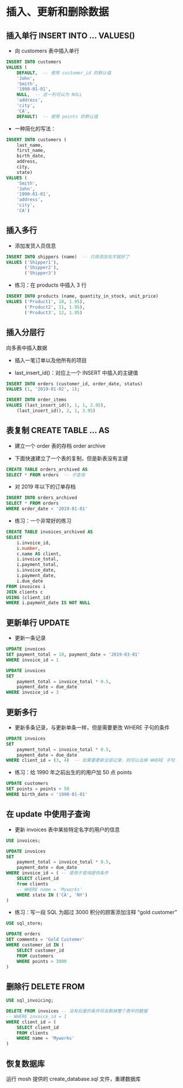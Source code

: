 # 插入、更新和删除数据

## 插入单行 INSERT INTO ... VALUES()

- 向 customers 表中插入单行

```sql
INSERT INTO customers 
VALUES (
	DEFAULT,  -- 使用 customer_id 的默认值
    'John',
    'Smith',
    '1990-01-01',
    NULL,  -- 这一列可以为 NULL
    'address',
    'city',
    'CA',
    DEFAULT)  -- 使用 points 的默认值
```

- 一种简化的写法：

```sql
INSERT INTO customers (
    last_name, 
    first_name,
    birth_date,
    address,
    city,
    state)
VALUES (
    'Smith', 
    'John',
    '1990-01-01',
    'address',
    'city',
    'CA')
```

## 插入多行

- 添加发货人员信息

```sql
INSERT INTO shippers (name)  -- 只用添加名字就好了
VALUES ('Shipper1'),
	   ('Shipper2'),
       ('Shipper3')
```

- 练习：在 products 中插入 3 行

```sql
INSERT INTO products (name, quantity_in_stock, unit_price)
VALUES ('Product1', 10, 1.95),
	   ('Product2', 11, 1.95),
       ('Product3', 12, 1.95)
```

## 插入分层行

向多表中插入数据

- 插入一笔订单以及他所有的项目

- last_insert_id()：对应上一个 INSERT 中插入的主键值 

```sql
INSERT INTO orders (customer_id, order_date, status)
VALUES (1, '2019-01-02', 1);

INSERT INTO order_items 
VALUES (last_insert_id(), 1, 1, 2.95),
	(last_insert_id(), 2, 1, 3.95)
```

## 表复制 CREATE TABLE ... AS

- 建立一个 order 表的存档 order archive

- 下面快速建立了一个表的复制，但是新表没有主键

```sql
CREATE TABLE orders_archived AS 
SELECT * FROM orders  -- 子查询
```

- 对 2019 年以下的订单存档

```sql
INSERT INTO orders_archived
SELECT * FROM orders 
WHERE order_date < '2019-01-01'
```

- 练习：一个非常好的练习

```sql
CREATE TABLE invoices_archived AS
SELECT 
	i.invoice_id,
    i.number,
    c.name AS client,
    i.invoice_total,
    i.payment_total,
    i.invoice_date,
    i.payment_date,
    i.due_date
FROM invoices i
JOIN clients c
USING (client_id)
WHERE i.payment_date IS NOT NULL
```

## 更新单行 UPDATE

- 更新一条记录

```sql
UPDATE invoices
SET payment_total = 10, payment_date = '2019-03-01'
WHERE invoice_id = 1

UPDATE invoices
SET 
	payment_total = invoice_total * 0.5,
	payment_date = due_date
WHERE invoice_id = 3
```

## 更新多行

- 更新多条记录，与更新单条一样，但是需要更改 WHERE 子句的条件

```sql
UPDATE invoices
SET 
	payment_total = invoice_total * 0.5,
	payment_date = due_date
WHERE client_id = (3, 4)  -- 如果要更新全部记录，则可以去掉 WHERE 子句
```

- 练习：给 1990 年之前出生的的用户加 50 点 points

```sql
UPDATE customers
SET points = points + 50
WHERE birth_date < '1990-01-01'
```

## 在 update 中使用子查询

- 更新 invoices 表中某些特定名字的用户的信息
 
```sql
USE invoices;

UPDATE invoices
SET 
	payment_total = invoice_total * 0.5,
	payment_date = due_date
WHERE invoice_id = ( -- 使用子查询提供条件
	SELECT client_id
	from clients
	-- WHERE name = 'Myworks' 
    WHERE state IN ('CA', 'NY')
)
```

- 练习：写一段 SQL 为超过 3000 积分的顾客添加注释 “gold customer”

```sql
USE sql_store;

UPDATE orders
SET comments = 'Gold Customer'
WHERE customer_id IN (
	SELECT customer_id 
    FROM customers
    WHERE points > 3000
)
```

## 删除行 DELETE FROM

```sql
USE sql_invoicing;

DELETE FROM invoices -- 没有后面的条件将会删掉整个表中的数据
-- WHERE invoice_id = 1
WHERE client_id = (
	SELECT client_id
    FROM clients
    WHERE name = 'Myworks'
)
```

## 恢复数据库

运行 mosh 提供的 create_database.sql 文件，重建数据库


